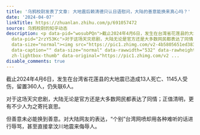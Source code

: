 ```yaml
---
title: '乌鸦校尉发表了文章: 大地震后赖清德只认日语慰问，大陆的善意能换来真心吗？'
date: '2024-04-07'
linkTitle: https://zhuanlan.zhihu.com/p/691057472
source: 乌鸦校尉的知乎动态
description: <p data-pid="wosubPQn">​截止2024年4月6日，发生在台湾省花莲县的大地震已造成13人死亡、1145人受伤，留置360人，仍失联6人。</p><p
  data-pid="2rzY53Kc">对于这场天灾悲剧，大陆无论是官方还是大多数网民都表达了同情；正值清明，更有不少人为之寄托哀思。</p><p data-pid="zU7sXHHx">但善意未必能换到善意。对大陆网友的表达，“个别”台湾网喷却用各种难听的话进行辱骂，甚至直接拿汶川地震来侮辱人。</p><figure
  data-size="normal"><img src="https://pic1.zhimg.com/v2-4b5805651ed3836c9cf2b7d9aeeee5f4_1440w.jpg"
  data-caption="" data-size="normal" data-rawwidth="532" data-rawheight="375" class="origin_image
  zh-lightbox-thumb" data-original="https://pic1.zhimg.com/v2 ...
disable_comments: true
---
```

<p data-pid="wosubPQn">​截止2024年4月6日，发生在台湾省花莲县的大地震已造成13人死亡、1145人受伤，留置360人，仍失联6人。</p><p data-pid="2rzY53Kc">对于这场天灾悲剧，大陆无论是官方还是大多数网民都表达了同情；正值清明，更有不少人为之寄托哀思。</p><p data-pid="zU7sXHHx">但善意未必能换到善意。对大陆网友的表达，“个别”台湾网喷却用各种难听的话进行辱骂，甚至直接拿汶川地震来侮辱人。</p><figure data-size="normal"><img src="https://pic1.zhimg.com/v2-4b5805651ed3836c9cf2b7d9aeeee5f4_1440w.jpg" data-caption="" data-size="normal" data-rawwidth="532" data-rawheight="375" class="origin_image zh-lightbox-thumb" data-original="https://pic1.zhimg.com/v2 ...